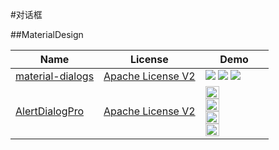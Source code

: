 #对话框


##MaterialDesign

Name| License |Demo
---|---|---
[material-dialogs](https://github.com/afollestad/material-dialogs) | [Apache License V2](https://www.apache.org/licenses/LICENSE-2.0) | ![](https://github.com/wasabeef/awesome-android-ui/blob/master/art/material-dialogs.webp) ![](https://github.com/wasabeef/awesome-android-ui/blob/master/art/material-dialogs2.webp) ![](https://github.com/wasabeef/awesome-android-ui/blob/master/art/material-dialogs3.webp)
[AlertDialogPro](https://github.com/fengdai/AlertDialogPro) | [Apache License V2](https://www.apache.org/licenses/LICENSE-2.0) | <img src="https://github.com/wasabeef/awesome-android-ui/blob/master/art/AlertDialogPro.png" width="49%"> <img src="https://github.com/wasabeef/awesome-android-ui/blob/master/art/AlertDialogPro2.png" width="49%"> <img src="https://github.com/wasabeef/awesome-android-ui/blob/master/art/AlertDialogPro3.png" width="49%"> <img src="https://github.com/wasabeef/awesome-android-ui/blob/master/art/AlertDialogPro4.png" width="49%">
